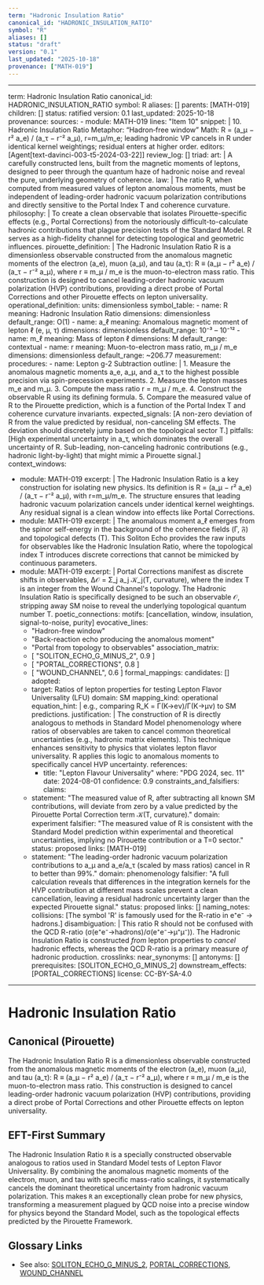 ```yaml
---
term: "Hadronic Insulation Ratio"
canonical_id: "HADRONIC_INSULATION_RATIO"
symbol: "R"
aliases: []
status: "draft"
version: "0.1"
last_updated: "2025-10-18"
provenance: ["MATH-019"]
---
```


---
term: Hadronic Insulation Ratio
canonical_id: HADRONIC_INSULATION_RATIO
symbol: R
aliases: []
parents: [MATH-019]
children: []
status: ratified
version: 0.1
last_updated: 2025-10-18
provenance:
  sources:
    - module: MATH-019
      lines: "Item 10"
      snippet: |
        10. Hadronic Insulation Ratio
            Metaphor: “Hadron‑free window”
            Math: R = (a_μ − r² a_e) / (a_τ − r⁻² a_μ), r=m_μ/m_e; leading hadronic VP cancels in R under identical kernel weightings; residual enters at higher order.
  editors: [Agent[text-davinci-003-t5-2024-03-22]]
  review_log: []
triad:
  art: |
    A carefully constructed lens, built from the magnetic moments of leptons, designed to peer through the quantum haze of hadronic noise and reveal the pure, underlying geometry of coherence.
  law: |
    The ratio R, when computed from measured values of lepton anomalous moments, must be independent of leading-order hadronic vacuum polarization contributions and directly sensitive to the Portal Index T and coherence curvature.
  philosophy: |
    To create a clean observable that isolates Pirouette-specific effects (e.g., Portal Corrections) from the notoriously difficult-to-calculate hadronic contributions that plague precision tests of the Standard Model. R serves as a high-fidelity channel for detecting topological and geometric influences.
pirouette_definition: |
  The Hadronic Insulation Ratio R is a dimensionless observable constructed from the anomalous magnetic moments of the electron (a_e), muon (a_μ), and tau (a_τ): R ≡ (a_μ − r² a_e) / (a_τ − r⁻² a_μ), where r ≡ m_μ / m_e is the muon-to-electron mass ratio. This construction is designed to cancel leading-order hadronic vacuum polarization (HVP) contributions, providing a direct probe of Portal Corrections and other Pirouette effects on lepton universality.
operational_definition:
  units: dimensionless
  symbol_table:
    - name: R
      meaning: Hadronic Insulation Ratio
      dimensions: dimensionless
      default_range: O(1)
    - name: a_ℓ
      meaning: Anomalous magnetic moment of lepton ℓ (e, μ, τ)
      dimensions: dimensionless
      default_range: 10⁻³ – 10⁻¹²
    - name: m_ℓ
      meaning: Mass of lepton ℓ
      dimensions: M
      default_range: contextual
    - name: r
      meaning: Muon-to-electron mass ratio, m_μ / m_e
      dimensions: dimensionless
      default_range: ~206.77
  measurement:
    procedures:
      - name: Lepton g-2 Subtraction
        outline: |
          1. Measure the anomalous magnetic moments a_e, a_μ, and a_τ to the highest possible precision via spin-precession experiments.
          2. Measure the lepton masses m_e and m_μ.
          3. Compute the mass ratio r = m_μ / m_e.
          4. Construct the observable R using its defining formula.
          5. Compare the measured value of R to the Pirouette prediction, which is a function of the Portal Index T and coherence curvature invariants.
        expected_signals: [A non-zero deviation of R from the value predicted by residual, non-canceling SM effects. The deviation should discretely jump based on the topological sector T.]
        pitfalls: [High experimental uncertainty in a_τ, which dominates the overall uncertainty of R. Sub-leading, non-canceling hadronic contributions (e.g., hadronic light-by-light) that might mimic a Pirouette signal.]
context_windows:
  - module: MATH-019
    excerpt: |
      The Hadronic Insulation Ratio is a key construction for isolating new physics. Its definition is R = (a_μ − r² a_e) / (a_τ − r⁻² a_μ), with r=m_μ/m_e. The structure ensures that leading hadronic vacuum polarization cancels under identical kernel weightings. Any residual signal is a clean window into effects like Portal Corrections.
  - module: MATH-019
    excerpt: |
      The anomalous moment a_ℓ emerges from the spinor self-energy in the background of the coherence fields (Γ, 𝔉) and topological defects (T). This Soliton Echo provides the raw inputs for observables like the Hadronic Insulation Ratio, where the topological index T introduces discrete corrections that cannot be mimicked by continuous parameters.
  - module: MATH-019
    excerpt: |
      Portal Corrections manifest as discrete shifts in observables, Δ𝒪 = Σ_j a_j 𝒦_j(T, curvature), where the index T is an integer from the Wound Channel's topology. The Hadronic Insulation Ratio is specifically designed to be such an observable 𝒪, stripping away SM noise to reveal the underlying topological quantum number T.
poetic_connections:
  motifs: [cancellation, window, insulation, signal-to-noise, purity]
  evocative_lines:
    - "Hadron-free window"
    - "Back-reaction echo producing the anomalous moment"
    - "Portal from topology to observables"
  association_matrix:
    - [ "SOLITON_ECHO_G_MINUS_2", 0.9 ]
    - [ "PORTAL_CORRECTIONS", 0.8 ]
    - [ "WOUND_CHANNEL", 0.6 ]
formal_mappings:
  candidates: []
  adopted:
    - target: Ratios of lepton properties for testing Lepton Flavor Universality (LFU)
      domain: SM
      mapping_kind: operational
      equation_hint: |
        e.g., comparing R_K = Γ(K→eν)/Γ(K→μν) to SM predictions.
      justification: |
        The construction of R is directly analogous to methods in Standard Model phenomenology where ratios of observables are taken to cancel common theoretical uncertainties (e.g., hadronic matrix elements). This technique enhances sensitivity to physics that violates lepton flavor universality. R applies this logic to anomalous moments to specifically cancel HVP uncertainty.
      references:
        - title: "Lepton Flavour Universality"
          where: "PDG 2024, sec. 11"
          date: 2024-08-01
      confidence: 0.9
constraints_and_falsifiers:
  claims:
    - statement: "The measured value of R, after subtracting all known SM contributions, will deviate from zero by a value predicted by the Pirouette Portal Correction term 𝒦(T, curvature)."
      domain: experiment
      falsifier: "The measured value of R is consistent with the Standard Model prediction within experimental and theoretical uncertainties, implying no Pirouette contribution or a T=0 sector."
      status: proposed
      links: [MATH-019]
    - statement: "The leading-order hadronic vacuum polarization contributions to a_μ and a_e/a_τ (scaled by mass ratios) cancel in R to better than 99%."
      domain: phenomenology
      falsifier: "A full calculation reveals that differences in the integration kernels for the HVP contribution at different mass scales prevent a clean cancellation, leaving a residual hadronic uncertainty larger than the expected Pirouette signal."
      status: proposed
      links: []
naming_notes:
  collisions: [The symbol 'R' is famously used for the R-ratio in e⁺e⁻ → hadrons.]
  disambiguation: |
    This ratio R should not be confused with the QCD R-ratio (σ(e⁺e⁻→hadrons)/σ(e⁺e⁻→μ⁺μ⁻)). The Hadronic Insulation Ratio is constructed *from* lepton properties to *cancel* hadronic effects, whereas the QCD R-ratio is a primary measure *of* hadronic production.
crosslinks:
  near_synonyms: []
  antonyms: []
  prerequisites: [SOLITON_ECHO_G_MINUS_2]
  downstream_effects: [PORTAL_CORRECTIONS]
license: CC-BY-SA-4.0
---

# Hadronic Insulation Ratio

## Canonical (Pirouette)
The Hadronic Insulation Ratio R is a dimensionless observable constructed from the anomalous magnetic moments of the electron (a_e), muon (a_μ), and tau (a_τ): R ≡ (a_μ − r² a_e) / (a_τ − r⁻² a_μ), where r ≡ m_μ / m_e is the muon-to-electron mass ratio. This construction is designed to cancel leading-order hadronic vacuum polarization (HVP) contributions, providing a direct probe of Portal Corrections and other Pirouette effects on lepton universality.

## EFT-First Summary
The Hadronic Insulation Ratio `R` is a specially constructed observable analogous to ratios used in Standard Model tests of Lepton Flavor Universality. By combining the anomalous magnetic moments of the electron, muon, and tau with specific mass-ratio scalings, it systematically cancels the dominant theoretical uncertainty from hadronic vacuum polarization. This makes `R` an exceptionally clean probe for new physics, transforming a measurement plagued by QCD noise into a precise window for physics beyond the Standard Model, such as the topological effects predicted by the Pirouette Framework.

## Glossary Links
- See also: [SOLITON_ECHO_G_MINUS_2](./soliton_echo_g_minus_2.md), [PORTAL_CORRECTIONS](./portal_corrections.md), [WOUND_CHANNEL](./wound_channel.md)